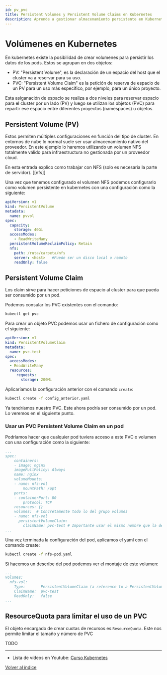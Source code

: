 ```yaml
---
id: pv_pvc
title: Persistent Volumes y Persistent Volume Claims en Kubernetes
description: Aprende a gestionar almacenamiento persistente en Kubernetes mediante Persistent Volumes y Persistent Volume Claims.
---
```


# Volúmenes en Kubernetes

En kubernetes existe la posibilidad de crear volumenes para persistir los datos de los pods. Estos se agrupan en dos objetos:
* PV: "Persistent Volume", es la declaración de un espacio del host que el cluster va a reservar para su uso.
* PVC: "Persistent Volume Claim" es la petición de reserva de espacio de un PV para un uso más especifico, por ejemplo, para un único proyecto.

Esta asiganación de espacio se realiza a dos niveles para reservar espacio para el cluster por un lado (PV) y luego se utilizan los objetos (PVC) para repartir ese espacio entre diferentes proyectos (namespaces) u objetos.

## Persistent Volume (PV)
Estos permiten múltiples configuraciones en función del tipo de cluster. En entornos de nube lo normal suele ser usar almacenamiento nativo del proveedor. En este ejemplo lo haremos utilizando un volumen NFS totalmente válido para infraestructura no gestionada por un proveedor cloud.

En esta entrada explico como trabajar con NFS (solo es necesaria la parte de servidor). [[nfs]]

Una vez que tenemos configurado el volumen NFS podemos configurarlo como volumen persistente en kubernetes con una configuración como la siguiente:
``` yaml 
apiVersion: v1
kind: PersistentVolume
metadata:
  name: pvvol
spec:
  capacity:
    storage: 40Gi
  accessModes:
    - ReadWriteMany
  persistentVolumeReclaimPolicy: Retain
  nfs:
    path: /ruta/carpeta/nfs
    server: <host>   #Puede ser un disco local o remoto
    readOnly: false
```

## Persistent Volume Claim
Los claim sirve para hacer peticiones de espacio al cluster para que pueda ser consumido por un pod.

Podemos consular los PVC existentes con el comando:
``` bash
kubectl get pvc
```

Para crear un objeto PVC podemos usar un fichero de configuración como el siguiente:
``` yaml 
apiVersion: v1
kind: PersistentVolumeClaim
metadata:
  name: pvc-test
spec:
  accessModes:
  - ReadWriteMany
  resources:
     requests:
       storage: 200Mi
```

Aplicaríamos la configuración anterior con el comando `create`:
``` bash
kubectl create -f config_anterior.yaml
```

Ya tendríamos nuestro PVC. Este ahora podría ser consumido por un pod. Lo veremos en el siguiente punto.

### Usar un PVC Persistent Volume Claim en un pod
Podríamos hacer que cualquier pod tuviera acceso a este PVC o volumen con una configuración como la siguiente:
``` yaml
...
spec:
	containers:
	- image: nginx
	imagePullPolicy: Always
	name: nginx
	volumeMounts:
	- name: nfs-vol
		mountPath: /opt
	ports:
	- containerPort: 80
		protocol: TCP
	resources: {}
	volumes:  # Concretamente todo lo del grupo volumes 
	- name: nfs-vol
	  persistentVolumeClaim:
		claimName: pvc-test # Importante usar el mismo nombre que la declaración del PVC
...
```

Una vez terminada la configuración del pod, aplicamos el yaml con el comando create:
``` bash
kubectl create -f nfs-pod.yaml
```

Si hacemos un describe del pod podemos ver el montaje de este volumen:
```yaml
...
Volumes:
  nfs-vol:
    Type:       PersistentVolumeClaim (a reference to a PersistentVolumeClaim in the same namespace)
    ClaimName:  pvc-test
    ReadOnly:   false
...
```

## ResourceQuota para limitar el uso de un PVC
El objeto encargado de crear cuotas de recursos es `ResourceQuota`. Este nos permite limitar el tamaño y número de PVC 

TODO



---
* Lista de vídeos en Youtube: [Curso Kubernetes](https://www.youtube.com/playlist?list=PLQhxXeq1oc2k9MFcKxqXy5GV4yy7wqSma)

[Volver al índice](README.md#índice)